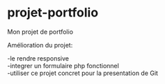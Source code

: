 # projet-portfolio
Mon projet de portfolio


Amélioration du projet:

-le rendre responsive </br>
-integrer un formulaire php fonctionnel </br>
-utiliser ce projet concret pour la presentation de Git </br>
